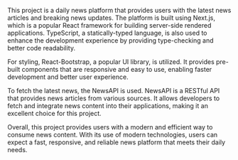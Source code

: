 This project is a daily news platform that provides users with the latest news articles and breaking news updates. The platform is built using Next.js, which is a popular React framework for building server-side rendered applications. TypeScript, a statically-typed language, is also used to enhance the development experience by providing type-checking and better code readability.

For styling, React-Bootstrap, a popular UI library, is utilized. It provides pre-built components that are responsive and easy to use, enabling faster development and better user experience.

To fetch the latest news, the NewsAPI is used. NewsAPI is a RESTful API that provides news articles from various sources. It allows developers to fetch and integrate news content into their applications, making it an excellent choice for this project.

Overall, this project provides users with a modern and efficient way to consume news content. With its use of modern technologies, users can expect a fast, responsive, and reliable news platform that meets their daily needs.
